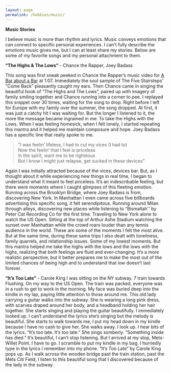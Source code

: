 ```yaml
---
layout: page
permalink: /hobbies/music/
---
```

**Music Stories**

I believe music is more than rhythm and lyrics. Music conveys emotions that can connect to specific personal experiences. I can’t fully describe the emotions music gives me, but I can at least share my stories. Below are some of my favorite songs and my personal attachment to them.

**“The Highs & The Lows”** - Chance the Rapper, Joey Badass

This song was first sneak peeked in Chance the Rapper’s music video for [A Bar about a Bar](https://youtu.be/PCKkvTTzkck?t=67) at 1:07. Immediately the soul sample of The Five Stairsteps’ “Come Back” pleasantly caught my ears. Then Chance came in singing the beautiful hook of “The Highs and The Lows”, paired up with imagery of family smiling together and Chance running into a corner to pee. I replayed this snippet over 30 times, waiting for the song to drop. Right before I left for Europe with my family over the summer, the song dropped. At first, it was just a catchy hit I was waiting for. But the longer I listened to it, the more the message became ingrained in me: To take the Highs with the Lows. When I was feeling homesick, when I felt lonely, I started repeating this mantra and it helped me maintain composure and hope. Joey Badass has a specific line that really spoke to me.
> “I was feelin’ lifeless, I had to cut my vices (I had to)  
>Now the feelin’ that I feel is priceless  
>In the spirit, want me to be righteous  
>But I know I might just relapse, get sucked in these devices”  

Again I was initially attracted because of the vices, devices bar. But, as I thought about it while experiencing new things in real time, I began to understand what it meant to feel priceless. It’s an indescribable feeling, but there were moments where I caught glimpses of this fleeting emotion. Running across the Brooklyn Bridge, where Joey Badass is from, discovering New York. In Manhattan I even came across five billboards advertising this specific song, it felt serendipitous. Running around Milan through alleys, discovering new places while listening to “Bismallah'' by Peter Cat Recording Co for the first time. Traveling to New York alone to watch the US Open. Sitting at the top of Arthur Ashe Stadium watching the sunset over Manhattan while the crowd roars louder than any tennis audience in the world. These are some of the moments I felt the most alive. But at the same time, during these same trips I also dealt with loneliness, family quarrels, and relationship issues. Some of my lowest moments. But this mantra helped me take the highs with the lows and the lows with the highs, realizing that both feelings are fluid and ever-changing. It’s a more realistic perspective, but it better prepares me to make the most out of the limited chances of being high and to understand that low doesn’t last forever.

**“It’s Too Late”** - Carole King
I was sitting on the NY subway. 7 train towards Flushing. On my way to the US Open. The train was packed, everyone was in a rush to get to work in the morning. My face was buried deep into the kindle in my lap, paying little attention to those around me. This old lady carrying a guitar walks into the subway. She is wearing a long pink dress, with scarves draped around her body, and a headband holding her hair together. She starts singing and playing the guitar beautifully. I immediately looked up. I can’t understand the lyrics she’s singing but the melody is beautiful. She starts to walk towards me, I put my head down in my kindle because I have no cash to give her. She walks away. I look up. I hear bits of the lyrics. “It’s too late. It’s too late.” She sings somberly. “Something inside has died.” It’s beautiful, I can’t stop listening. But I arrived at my stop, Mets-Willet Point. I have to go. I scramble to put my kindle in my bag. I hurriedly type in the lyrics I remember into my phone. “It’s Too Late” by Carole King pops up. As I walk across the wooden bridge past the train station, past the Mets Citi Field, I listen to this beautiful song that I discovered because of the lady in the subway.
